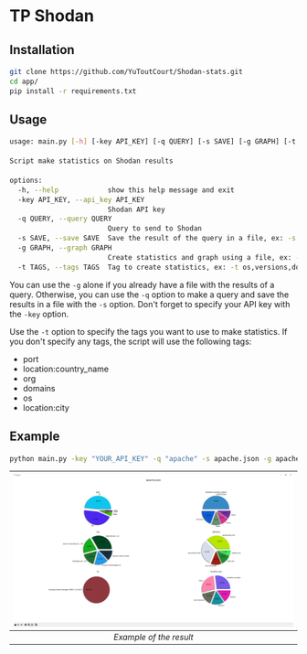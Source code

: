 # TP Shodan

## Installation

```bash
git clone https://github.com/YuToutCourt/Shodan-stats.git
cd app/
pip install -r requirements.txt
```

## Usage

```bash
usage: main.py [-h] [-key API_KEY] [-q QUERY] [-s SAVE] [-g GRAPH] [-t TAGS]

Script make statistics on Shodan results

options:
  -h, --help            show this help message and exit
  -key API_KEY, --api_key API_KEY
                        Shodan API key
  -q QUERY, --query QUERY
                        Query to send to Shodan
  -s SAVE, --save SAVE  Save the result of the query in a file, ex: -s resultats.txt
  -g GRAPH, --graph GRAPH
                        Create statistics and graph using a file, ex: -g resultats.txt
  -t TAGS, --tags TAGS  Tag to create statistics, ex: -t os,versions,domains. If not specified, port,location:country_name,org will be used
```

You can use the `-g` alone if you already have a file with the results of a query. Otherwise, you can use the `-q` option to make a query and save the results in a file with the `-s` option. Don't forget to specify your API key with the `-key` option.

Use the `-t` option to specify the tags you want to use to make statistics. 
If you don't specify any tags, the script will use the following tags: 
- port
- location:country_name
- org
- domains
- os
- location:city

## Example

```bash
python main.py -key "YOUR_API_KEY" -q "apache" -s apache.json -g apache.json
```


| ![Alt text](/image/screen.png) |
|:--:|
| *Example of the result* | 

